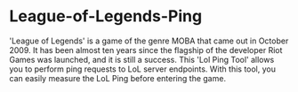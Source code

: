 # League-of-Legends-Ping

'League of Legends' is a game of the genre MOBA that came out in October 2009. It has been almost ten years since the flagship of the developer Riot Games was launched, and it is still a success. This 'Lol Ping Tool' allows you to perform ping requests to LoL server endpoints. With this tool, you can easily measure the LoL Ping before entering the game.
